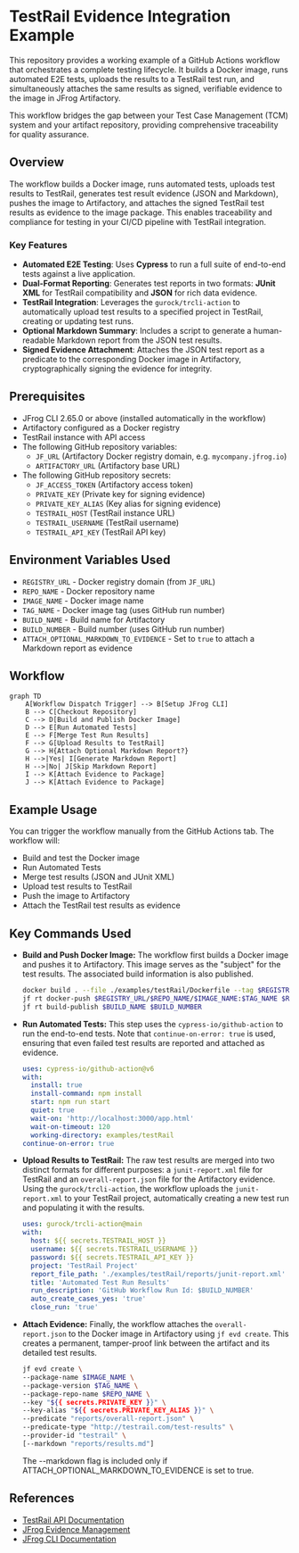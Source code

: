 # TestRail Evidence Integration Example

This repository provides a working example of a GitHub Actions workflow that orchestrates a complete testing lifecycle. It builds a Docker image, runs automated E2E tests, uploads the results to a TestRail test run, and simultaneously attaches the same results as signed, verifiable evidence to the image in JFrog Artifactory.

This workflow bridges the gap between your Test Case Management (TCM) system and your artifact repository, providing comprehensive traceability for quality assurance.

## Overview

The workflow builds a Docker image, runs automated tests, uploads test results to TestRail, generates test result evidence (JSON and Markdown), pushes the image to Artifactory, and attaches the signed TestRail test results as evidence to the image package. This enables traceability and compliance for testing in your CI/CD pipeline with TestRail integration.

### **Key Features**

* **Automated E2E Testing**: Uses **Cypress** to run a full suite of end-to-end tests against a live application.  
* **Dual-Format Reporting**: Generates test reports in two formats: **JUnit XML** for TestRail compatibility and **JSON** for rich data evidence.  
* **TestRail Integration**: Leverages the `gurock/trcli-action` to automatically upload test results to a specified project in TestRail, creating or updating test runs.  
* **Optional Markdown Summary**: Includes a script to generate a human-readable Markdown report from the JSON test results.  
* **Signed Evidence Attachment**: Attaches the JSON test report as a predicate to the corresponding Docker image in Artifactory, cryptographically signing the evidence for integrity.

## Prerequisites

- JFrog CLI 2.65.0 or above (installed automatically in the workflow)
- Artifactory configured as a Docker registry
- TestRail instance with API access
- The following GitHub repository variables:
    - `JF_URL` (Artifactory Docker registry domain, e.g. `mycompany.jfrog.io`)
    - `ARTIFACTORY_URL` (Artifactory base URL)
- The following GitHub repository secrets:
    - `JF_ACCESS_TOKEN` (Artifactory access token)
    - `PRIVATE_KEY` (Private key for signing evidence)
    - `PRIVATE_KEY_ALIAS` (Key alias for signing evidence)
    - `TESTRAIL_HOST` (TestRail instance URL)
    - `TESTRAIL_USERNAME` (TestRail username)
    - `TESTRAIL_API_KEY` (TestRail API key)

## Environment Variables Used

- `REGISTRY_URL` - Docker registry domain (from `JF_URL`)
- `REPO_NAME` - Docker repository name
- `IMAGE_NAME` - Docker image name
- `TAG_NAME` - Docker image tag (uses GitHub run number)
- `BUILD_NAME` - Build name for Artifactory
- `BUILD_NUMBER` - Build number (uses GitHub run number)
- `ATTACH_OPTIONAL_MARKDOWN_TO_EVIDENCE` - Set to `true` to attach a Markdown report as evidence

## Workflow

```mermaid
graph TD
    A[Workflow Dispatch Trigger] --> B[Setup JFrog CLI]
    B --> C[Checkout Repository]
    C --> D[Build and Publish Docker Image]
    D --> E[Run Automated Tests]
    E --> F[Merge Test Run Results]
    F --> G[Upload Results to TestRail]
    G --> H{Attach Optional Markdown Report?}
    H -->|Yes| I[Generate Markdown Report]
    H -->|No| J[Skip Markdown Report]
    I --> K[Attach Evidence to Package]
    J --> K[Attach Evidence to Package]
```

## Example Usage

You can trigger the workflow manually from the GitHub Actions tab. The workflow will:

- Build and test the Docker image
- Run Automated Tests
- Merge test results (JSON and JUnit XML)
- Upload test results to TestRail
- Push the image to Artifactory
- Attach the TestRail test results as evidence

## Key Commands Used

- **Build and Push Docker Image:**
  The workflow first builds a Docker image and pushes it to Artifactory. This image serves as the "subject" for the test results. The associated build information is also published.
  
  ```bash
  docker build . --file ./examples/testRail/Dockerfile --tag $REGISTRY_URL/$REPO_NAME/$IMAGE_NAME:$TAG_NAME
  jf rt docker-push $REGISTRY_URL/$REPO_NAME/$IMAGE_NAME:$TAG_NAME $REPO_NAME --build-name=$BUILD_NAME --build-number=$BUILD_NUMBER
  jf rt build-publish $BUILD_NAME $BUILD_NUMBER
  ```

- **Run Automated Tests:**
  This step uses the `cypress-io/github-action` to run the end-to-end tests. Note that `continue-on-error: true` is used, ensuring that even failed test results are reported and attached as evidence.
  
  ```yaml
  uses: cypress-io/github-action@v6
  with:
    install: true
    install-command: npm install
    start: npm run start
    quiet: true
    wait-on: 'http://localhost:3000/app.html'
    wait-on-timeout: 120
    working-directory: examples/testRail
  continue-on-error: true

- **Upload Results to TestRail:**
  The raw test results are merged into two distinct formats for different purposes: a `junit-report.xml` file for TestRail and an `overall-report.json` file for the Artifactory evidence.
  Using the `gurock/trcli-action`, the workflow uploads the `junit-report.xml` to your TestRail project, automatically creating a new test run and populating it with the results.
  
  ```yaml
  uses: gurock/trcli-action@main
  with:
    host: ${{ secrets.TESTRAIL_HOST }}
    username: ${{ secrets.TESTRAIL_USERNAME }}
    password: ${{ secrets.TESTRAIL_API_KEY }}
    project: 'TestRail Project'
    report_file_path: './examples/testRail/reports/junit-report.xml'
    title: 'Automated Test Run Results'
    run_description: 'GitHub Workflow Run Id: $BUILD_NUMBER'
    auto_create_cases_yes: 'true'
    close_run: 'true'
  ```

- **Attach Evidence:**
  Finally, the workflow attaches the `overall-report.json` to the Docker image in Artifactory using `jf evd create`. This creates a permanent, tamper-proof link between the artifact and its detailed test results.
  
  ```bash
  jf evd create \
  --package-name $IMAGE_NAME \
  --package-version $TAG_NAME \
  --package-repo-name $REPO_NAME \
  --key "${{ secrets.PRIVATE_KEY }}" \
  --key-alias "${{ secrets.PRIVATE_KEY_ALIAS }}" \
  --predicate "reports/overall-report.json" \
  --predicate-type "http://testrail.com/test-results" \
  --provider-id "testrail" \
  [--markdown "reports/results.md"]
  ```
    The --markdown flag is included only if ATTACH_OPTIONAL_MARKDOWN_TO_EVIDENCE is set to true.

## References
- [TestRail API Documentation](https://support.testrail.com/hc/en-ust)
- [JFrog Evidence Management](https://jfrog.com/help/r/jfrog-artifactory-documentation/evidence-management)
- [JFrog CLI Documentation](https://jfrog.com/getcli/)
